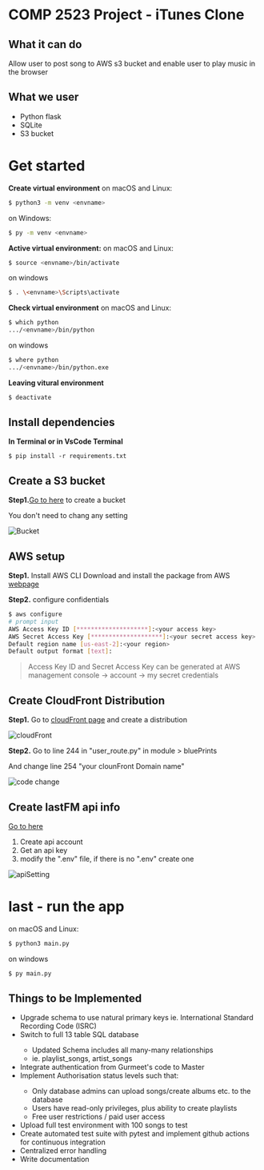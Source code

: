 # COMP 2523 Project - iTunes Clone

## What it can do

Allow user to post song to AWS s3 bucket and enable user to play music in the browser

## What we user
* Python flask
* SQLite
* S3 bucket

# Get started

**Create virtual environment**
on macOS and Linux:
```bash
$ python3 -m venv <envname>
```

on Windows:
```bash
$ py -m venv <envname>
```
**Active virtual environment:**
on macOS and Linux:
```bash
$ source <envname>/bin/activate
```

on windows
```bash
$ . \<envname>\Scripts\activate
```

**Check virtual environment**
on macOS and Linux:
```bash
$ which python
.../<envname>/bin/python
```

on windows
```bash
$ where python
.../<envname>/bin/python.exe
```
**Leaving vitural environment**
```bash
$ deactivate
```

## Install dependencies

**In Terminal or in VsCode Terminal**
```
$ pip install -r requirements.txt
```

## Create a S3 bucket
**Step1.**[Go to here](https://aws.amazon.com/s3/) to create a bucket

You don't need to chang any setting

![Bucket](https://i.ibb.co/McqGcCb/s3.png)

## AWS setup

**Step1.** Install AWS CLI
Download and install the package from AWS [webpage](https://aws.amazon.com/cli/)

**Step2.** configure  confidentials
```bash
$ aws configure
# prompt input
AWS Access Key ID [********************]:<your access key>
AWS Secret Access Key [********************]:<your secret access key>
Default region name [us-east-2]:<your region>
Default output format [text]:
```
>Access Key ID and Secret Access Key can be generated at AWS management console -> account -> my secret credentials 


## Create CloudFront Distribution
**Step1.** Go to [cloudFront page](https://aws.amazon.com/cloudfront/) and create a distribution

![cloudFront](https://i.ibb.co/1v8zGGG/cloud-Front.png)

**Step2.** Go to line 244 in "user_route.py" in module > bluePrints

And change line 254 "your clounFront Domain name"

![code change](https://i.ibb.co/gmPYwP6/code-change.png)


## Create lastFM api info
[Go to here](https://www.last.fm/api/)
1. Create api account
2. Get an api key
3. modify the ".env" file, if there is no ".env" create one

![apiSetting](https://i.ibb.co/r7YJVNY/api-setting.png)

# last - run the app
on macOS and Linux:
```bash
$ python3 main.py
```

on windows
```bash
$ py main.py
```

## Things to be Implemented
<ul>
  <li>Upgrade schema to use natural primary keys ie. International Standard Recording Code (ISRC)</li>
  <li>Switch to full 13 table SQL database</li>
  <ul>
    <li>Updated Schema includes all many-many relationships</li>
    <li>ie. playlist_songs, artist_songs</li>
  </ul>
  <li>Integrate authentication from Gurmeet's code to Master</li>
  <li>Implement Authorisation status levels such that:</li>
  <ul>
    <li>Only database admins can upload songs/create albums etc. to the database</li>
    <li>Users have read-only privileges, plus ability to create playlists</li>
    <li>Free user restrictions / paid user access</li>
  </ul>
  <li>Upload full test environment with 100 songs to test</li>
  <li>Create automated test suite with pytest and implement github actions for continuous integration</li>
  <li>Centralized error handling</li>
  <li>Write documentation</li>
</ul>
